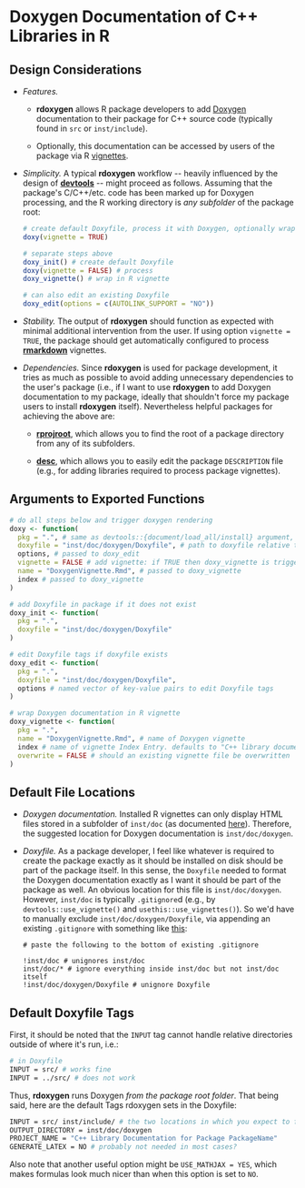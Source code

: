 # Doxygen Documentation of C++ Libraries in R

## Design Considerations

- *Features.*  

    * **rdoxygen** allows R package developers to add [Doxygen](http://www.stack.nl/~dimitri/doxygen/index.html) documentation to their package for C++ source code (typically found in `src` or `inst/include`).  
    
    * Optionally, this documentation can be accessed by users of the package via R [vignettes](http://r-pkgs.had.co.nz/vignettes.html).
    
- *Simplicity.*  A typical **rdoxygen** workflow -- heavily influenced by the design of [**devtools**](https://github.com/r-lib/devtools) -- might proceed as follows. Assuming that the package's C/C++/etc. code has been marked up for Doxygen processing, and the R working directory is *any subfolder* of the package root:

    ```r
    # create default Doxyfile, process it with Doxygen, optionally wrap in R vignette
    doxy(vignette = TRUE)
    
    # separate steps above
    doxy_init() # create default Doxyfile
    doxy(vignette = FALSE) # process
    doxy_vignette() # wrap in R vignette
    
    # can also edit an existing Doxyfile
    doxy_edit(options = c(AUTOLINK_SUPPORT = "NO"))
    ```

- *Stability.* The output of **rdoxygen** should function as expected with minimal additional intervention from the user. If using option `vignette = TRUE`, the package should get automatically configured to process [**rmarkdown**](https://rmarkdown.rstudio.com/) vignettes.

- *Dependencies.* Since **rdoxygen** is used for package development, it tries as much as possible to avoid adding unnecessary dependencies to the user's package (i.e., if I want to use **rdoxygen** to add Doxygen documentation to my package, ideally that shouldn't force my package users to install **rdoxygen** itself). Nevertheless helpful packages for achieving the above are:

    * [**rprojroot**](https://cran.r-project.org/web/packages/rprojroot/index.html), which allows you to find the root of a package directory from any of its subfolders.
    
    * [**desc**](https://cran.r-project.org/web/packages/desc/index.html), which allows you to easily edit the package `DESCRIPTION` file (e.g., for adding libraries required to process package vignettes).

## Arguments to Exported Functions

```r
# do all steps below and trigger doxygen rendering
doxy <- function(
  pkg = ".", # same as devtools::{document/load_all/install} argument, i.e., any subfolder of package root
  doxyfile = "inst/doc/doxygen/Doxyfile", # path to doxyfile relative to package root
  options, # passed to doxy_edit
  vignette = FALSE # add vignette: if TRUE then doxy_vignette is triggered
  name = "DoxygenVignette.Rmd", # passed to doxy_vignette
  index # passed to doxy_vignette
)

# add Doxyfile in package if it does not exist
doxy_init <- function(
  pkg = ".",
  doxyfile = "inst/doc/doxygen/Doxyfile"
)

# edit Doxyfile tags if doxyfile exists
doxy_edit <- function(
  pkg = ".", 
  doxyfile = "inst/doc/doxygen/Doxyfile", 
  options # named vector of key-value pairs to edit Doxyfile tags
)

# wrap Doxygen documentation in R vignette
doxy_vignette <- function(
  pkg = ".",
  name = "DoxygenVignette.Rmd", # name of Doxygen vignette
  index # name of vignette Index Entry. defaults to "C++ library documentation for package PackageName"
  overwrite = FALSE # should an existing vignette file be overwritten
)
```

## Default File Locations

* *Doxygen documentation.* Installed R vignettes can only display HTML files stored in a subfolder of `inst/doc` (as documented [here](https://github.com/nevrome/rdoxygen/issues/2#issuecomment-412536748)). Therefore, the suggested location for Doxygen documentation is `inst/doc/doxygen`.

* *Doxyfile.* As a package developer, I feel like whatever is required to create the package exactly as it should be installed on disk should be part of the package itself. In this sense, the `Doxyfile` needed to format the Doxygen documentation exactly as I want it should be part of the package as well. An obvious location for this file is `inst/doc/doxygen`.  However, `inst/doc` is typically `.gitignore`d (e.g., by `devtools::use_vignette()` and `usethis::use_vignettes()`).  So we'd have to manually exclude `inst/doc/doxygen/Doxyfile`, via appending an existing `.gitignore` with something like [this](https://stackoverflow.com/questions/5533050/gitignore-exclude-folder-but-include-specific-subfolder):
    
    ```
    # paste the following to the bottom of existing .gitignore
    
    !inst/doc # unignores inst/doc
    inst/doc/* # ignore everything inside inst/doc but not inst/doc itself
    !inst/doc/doxygen/Doxyfile # unignore Doxyfile
    ```
   
## Default Doxyfile Tags

First, it should be noted that the `INPUT` tag cannot handle relative directories outside of where it's run, i.e.:

```bash
# in Doxyfile
INPUT = src/ # works fine
INPUT = ../src/ # does not work
```

Thus, **rdoxygen** runs Doxygen *from the package root folder*.  That being said, here are the default Tags rdoxygen sets in the Doxyfile:

```bash
INPUT = src/ inst/include/ # the two locations in which you expect to find C++ code
OUTPUT_DIRECTORY = inst/doc/doxygen
PROJECT_NAME = "C++ Library Documentation for Package PackageName"
GENERATE_LATEX = NO # probably not needed in most cases?
```

Also note that another useful option might be `USE_MATHJAX = YES`, which makes formulas look much nicer than when this option is set to `NO`.

